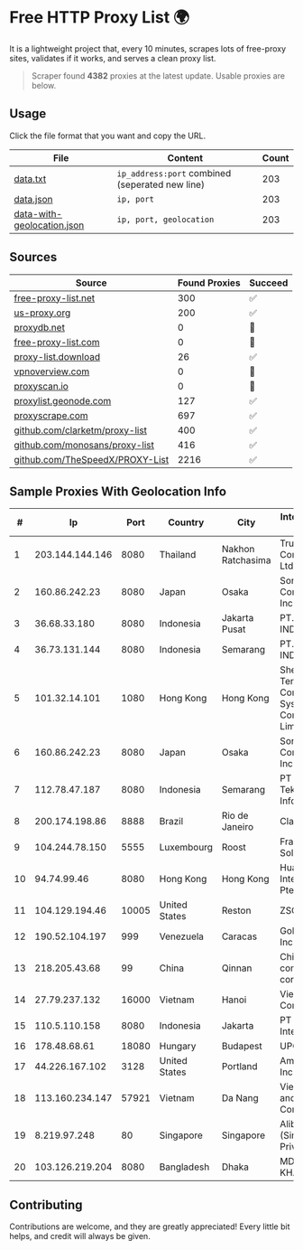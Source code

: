 
# Free HTTP Proxy List 🌍

It is a lightweight project that, every 10 minutes, scrapes lots of free-proxy sites, validates if it works, and serves a clean proxy list.


> Scraper found **4382** proxies at the latest update. Usable proxies are below.

## Usage

Click the file format that you want and copy the URL.


|File|Content|Count|
|----|-------|-----|
|[data.txt](https://raw.githubusercontent.com/themiralay/Proxy-List-World/master/data.txt)|`ip_address:port` combined (seperated new line)|203|
|[data.json](https://raw.githubusercontent.com/themiralay/Proxy-List-World/master/data.json)|`ip, port`|203|
|[data-with-geolocation.json](https://raw.githubusercontent.com/themiralay/Proxy-List-World/master/data-with-geolocation.json)|`ip, port, geolocation`|203|

## Sources

|Source|Found Proxies|Succeed|
|------|-------------|-------|
|[free-proxy-list.net](https://free-proxy-list.net)|300|✅|
|[us-proxy.org](https://www.us-proxy.org)|200|✅|
|[proxydb.net](http://proxydb.net)|0|🚫|
|[free-proxy-list.com](https://free-proxy-list.com/?page=&port=&type%5B%5D=http&type%5B%5D=https&up_time=0&search=Search)|0|🚫|
|[proxy-list.download](https://www.proxy-list.download/HTTP)|26|✅|
|[vpnoverview.com](https://vpnoverview.com/privacy/anonymous-browsing/free-proxy-servers)|0|🚫|
|[proxyscan.io](https://www.proxyscan.io)|0|🚫|
|[proxylist.geonode.com](https://proxylist.geonode.com/api/proxy-list?limit=300&page=1&sort_by=lastChecked&sort_type=desc&protocols=http,https)|127|✅|
|[proxyscrape.com](https://api.proxyscrape.com/v2/?request=displayproxies&protocol=http&timeout=10000&country=all&ssl=all&anonymity=all)|697|✅|
|[github.com/clarketm/proxy-list](https://raw.githubusercontent.com/clarketm/proxy-list/master/proxy-list-raw.txt)|400|✅|
|[github.com/monosans/proxy-list](https://raw.githubusercontent.com/monosans/proxy-list/main/proxies/http.txt)|416|✅|
|[github.com/TheSpeedX/PROXY-List](https://raw.githubusercontent.com/TheSpeedX/PROXY-List/master/http.txt)|2216|✅|


## Sample Proxies With Geolocation Info

|#|Ip|Port|Country|City|Internet Service Provider|
|-|--|----|-------|----|-------------------------|
|1|203.144.144.146|8080|Thailand|Nakhon Ratchasima|True Internet Corporation CO. Ltd.|
|2|160.86.242.23|8080|Japan|Osaka|Sony Network Communications Inc|
|3|36.68.33.180|8080|Indonesia|Jakarta Pusat|PT. TELKOM INDONESIA|
|4|36.73.131.144|8080|Indonesia|Semarang|PT. TELKOM INDONESIA|
|5|101.32.14.101|1080|Hong Kong|Hong Kong|Shenzhen Tencent Computer Systems Company Limited|
|6|160.86.242.23|8080|Japan|Osaka|Sony Network Communications Inc|
|7|112.78.47.187|8080|Indonesia|Semarang|PT DES Teknologi Informasi|
|8|200.174.198.86|8888|Brazil|Rio de Janeiro|Claro S.A|
|9|104.244.78.150|5555|Luxembourg|Roost|FranTech Solutions|
|10|94.74.99.46|8080|Hong Kong|Hong Kong|Huawei International Pte. LTD|
|11|104.129.194.46|10005|United States|Reston|ZSCALER, INC.|
|12|190.52.104.197|999|Venezuela|Caracas|Gold Data USA Inc|
|13|218.205.43.68|99|China|Qinnan|China Mobile communications corporation|
|14|27.79.237.132|16000|Vietnam|Hanoi|Viettel Corporation|
|15|110.5.110.158|8080|Indonesia|Jakarta|PT Orion Cyber Internet|
|16|178.48.68.61|18080|Hungary|Budapest|UPC|
|17|44.226.167.102|3128|United States|Portland|Amazon.com, Inc.|
|18|113.160.234.147|57921|Vietnam|Da Nang|VietNam Post and Telecom Corporation|
|19|8.219.97.248|80|Singapore|Singapore|Alibaba Cloud (Singapore) Private Limited|
|20|103.126.219.204|8080|Bangladesh|Dhaka|MD IMTIAZ KHAN ABIR|



## Contributing

Contributions are welcome, and they are greatly appreciated! Every
little bit helps, and credit will always be given.

